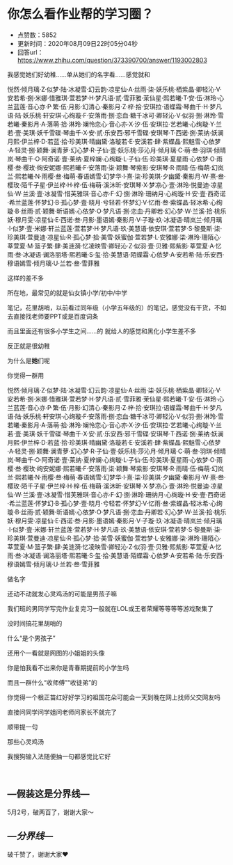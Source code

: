 # 你怎么看作业帮的学习圈？
- 点赞数：5852
- 更新时间：2020年08月09日22时05分04秒
- 回答url：https://www.zhihu.com/question/373390700/answer/1193002803
<body>
 <p data-pid="pLPT-MRw">我感觉她们好幼稚……单从她们的名字看……感觉就和</p>
 <p data-pid="coGsM3QW">悦然·倾月璃·Z·似梦·陆·冰凝雪·幻云韵·凉星仙·A·丝雨·柒·妖乐桃·栖紫晶·卿轻沁·V·安若希·捌·米娜·惜雅琪·萱若梦·H·梦凡语·贰·雪菲雅·茉仙星·熙若曦·T·安·伍·淋玲·心兰蓝莲·音心亦·P·繁·伍·月影·幻清心·秦影月·Z·梓·拾·安琪拉·语蝶霜·琴曲千·H·梦凡语·陆·妖乐桃·轩安琪·心绚璇·F·安落雨·捌·恋血·糖千冰可·卿轻沁·V·似羽·捌·淋玲·雪若曦·秦影月·A·落萌·拾·淋玲·斓怜恋心·音心亦·X·汐·伍·安琪拉·艺若曦·心绚璇·Y·兰若·壹·美琪·妖千雪碟·琴曲千·X·安·贰·乐安西·邪千雪碟·安琪琴·T·西诺·捌·莱纳·妖澜月熙·伊兰梓·D·若蓝·拾·珍美琪·晴幽黛·洛璇若·E·安溪若·肆·紫蝶晶·熙魅雪·心依梦·A·轻灵·捌·颖舞·澜青萝·幻心梦·R·子仙·壹·妖乐桃·莎沁月·倾月璃·C·萌·叁·羽琪·倾晴岚·琴曲千·O·阿奇诺·壹·莱纳·夏梓斓·心绚璇·L·子仙·伍·珍美琪·夏星雨·心依梦·O·雨樱·叁·樱玫·绚安妮娜·熙若曦·F·安落雨·柒·颖舞·琴紫影·安琪琴·R·雨晴·伍·梅萌·幻岚兰·熙若曦·N·雨樱·叁·梅萌·春语嫣雪·幻梦华·I·熹·柒·珍美琪·夕幽黛·秦影月·W·熹·叁·樱玫·陌千子星·伊兰梓·H·梓·伍·梅萌·溪沐昕·安琪琴·X·梦凉心·壹·淋玲·悦曼迪·凉星仙·W·兰溪·壹·冰凝雪·惜芙雅琪·音心亦·F·幻·捌·淋玲·珊纳月·心绚璇·H·安·壹·西奇诺·希兰蓝莲·怀梦幻·B·孤心梦·壹·晓月·兮轻若·怀梦幻·V·忆雨·叁·紫蝶晶·轻冰希·心绚璇·B·丝雨·贰·颖舞·昕语嫣·心依梦·O·梦凡语·捌·恋血·丹卿若·幻心梦·W·兰溪·拾·桃乐妖·穆月雯·凉星仙·E·西诺·叁·月影·墨语嫣·秦影月·V·子璇·玖·冰凝语·晴岚兰·倾月璃·I·似梦·壹·米娜·轩兰蓝莲·萱若梦·H·梦凡语·玖·美慧语·依安琪·萱若梦·S·黎曼斯·柒·珍美琪·萱曼迪·凉星仙·R·孤心梦·拾·美雪·妖蜜伽·萱若梦·L·安雅娜·柒·淋玲·珊陌心·莘萱夏·M·篮子繁·肆·美涟漪·忆凌映雪·卿轻沁·Z·似羽·壹·贝雅·熙紫影·莘萱夏·A·忆雨·叁·冰凝语·谰洛丽塔·熙若曦·S·玺·拾·美慧语·陌蝶霜·心依梦·A·安若希·陆·乐安西·穆语嫣雪·倾月璃·U·兰若·叁·雪菲雅</p>
 <p data-pid="oTPNET9v">这样的差不多</p>
 <p data-pid="KvpkbpbB">所在地，最常见的就是仙女镇小学/初中/中学</p>
 <p data-pid="ODTphzui">笔记，花里胡哨，以前看过同年级（小学五年级的）的笔记，感觉没有干货，不如去直接找老师要PPT或是百度词条</p>
 <p data-pid="MhcJ8AN_">而且里面还有很多小学生之间……的 就给人的感觉和黑化小学生差不多</p>
 <p data-pid="mk4M3tfp">反正就是很幼稚</p>
 <p data-pid="TV6fe1iI">为什么是<b>她</b>们呢</p>
 <p data-pid="c1OqpIVb">你觉得一群用</p>
 <p data-pid="F2VlX7ky">悦然·倾月璃·Z·似梦·陆·冰凝雪·幻云韵·凉星仙·A·丝雨·柒·妖乐桃·栖紫晶·卿轻沁·V·安若希·捌·米娜·惜雅琪·萱若梦·H·梦凡语·贰·雪菲雅·茉仙星·熙若曦·T·安·伍·淋玲·心兰蓝莲·音心亦·P·繁·伍·月影·幻清心·秦影月·Z·梓·拾·安琪拉·语蝶霜·琴曲千·H·梦凡语·陆·妖乐桃·轩安琪·心绚璇·F·安落雨·捌·恋血·糖千冰可·卿轻沁·V·似羽·捌·淋玲·雪若曦·秦影月·A·落萌·拾·淋玲·斓怜恋心·音心亦·X·汐·伍·安琪拉·艺若曦·心绚璇·Y·兰若·壹·美琪·妖千雪碟·琴曲千·X·安·贰·乐安西·邪千雪碟·安琪琴·T·西诺·捌·莱纳·妖澜月熙·伊兰梓·D·若蓝·拾·珍美琪·晴幽黛·洛璇若·E·安溪若·肆·紫蝶晶·熙魅雪·心依梦·A·轻灵·捌·颖舞·澜青萝·幻心梦·R·子仙·壹·妖乐桃·莎沁月·倾月璃·C·萌·叁·羽琪·倾晴岚·琴曲千·O·阿奇诺·壹·莱纳·夏梓斓·心绚璇·L·子仙·伍·珍美琪·夏星雨·心依梦·O·雨樱·叁·樱玫·绚安妮娜·熙若曦·F·安落雨·柒·颖舞·琴紫影·安琪琴·R·雨晴·伍·梅萌·幻岚兰·熙若曦·N·雨樱·叁·梅萌·春语嫣雪·幻梦华·I·熹·柒·珍美琪·夕幽黛·秦影月·W·熹·叁·樱玫·陌千子星·伊兰梓·H·梓·伍·梅萌·溪沐昕·安琪琴·X·梦凉心·壹·淋玲·悦曼迪·凉星仙·W·兰溪·壹·冰凝雪·惜芙雅琪·音心亦·F·幻·捌·淋玲·珊纳月·心绚璇·H·安·壹·西奇诺·希兰蓝莲·怀梦幻·B·孤心梦·壹·晓月·兮轻若·怀梦幻·V·忆雨·叁·紫蝶晶·轻冰希·心绚璇·B·丝雨·贰·颖舞·昕语嫣·心依梦·O·梦凡语·捌·恋血·丹卿若·幻心梦·W·兰溪·拾·桃乐妖·穆月雯·凉星仙·E·西诺·叁·月影·墨语嫣·秦影月·V·子璇·玖·冰凝语·晴岚兰·倾月璃·I·似梦·壹·米娜·轩兰蓝莲·萱若梦·H·梦凡语·玖·美慧语·依安琪·萱若梦·S·黎曼斯·柒·珍美琪·萱曼迪·凉星仙·R·孤心梦·拾·美雪·妖蜜伽·萱若梦·L·安雅娜·柒·淋玲·珊陌心·莘萱夏·M·篮子繁·肆·美涟漪·忆凌映雪·卿轻沁·Z·似羽·壹·贝雅·熙紫影·莘萱夏·A·忆雨·叁·冰凝语·谰洛丽塔·熙若曦·S·玺·拾·美慧语·陌蝶霜·心依梦·A·安若希·陆·乐安西·穆语嫣雪·倾月璃·U·兰若·叁·雪菲雅</p>
 <p data-pid="guRL-9ET">做名字</p>
 <p data-pid="4j7Ib5M8">还动不动就发心灵鸡汤的可能是男孩子嘛</p>
 <p data-pid="GNqHGudZ">我们班的男同学写完作业复完习一般就在LOL或王者荣耀等等等等游戏聚集了</p>
 <p data-pid="rjwWUUMA">没时间搞花里胡哨的</p>
 <p data-pid="ui1W9aHj">什么“是个男孩子”</p>
 <p data-pid="bvB2do16">还用个一看就是网图的小姐姐的头像</p>
 <p data-pid="AubqnSSb">你是怕我看不出来你是青春期提前的小学生吗</p>
 <p data-pid="P2kMh3r-">而且一群什么“收师傅”“收徒弟”的</p>
 <p data-pid="iHqg3lsI">你觉得一个根正苗红好好学习的祖国花朵可能会一天到晚在网上找师父交网友吗</p>
 <p data-pid="IPMAH6-q">直接问同学问学姐问老师问家长不就完了</p>
 <p data-pid="vvMlP6xB">顺带提一句</p>
 <p data-pid="rztQ6iXm">那些心灵鸡汤</p>
 <p data-pid="UbUF-tg-">我搜狗输入法随便抽一句都感觉比它好</p>
 <p class="ztext-empty-paragraph"><br></p>
 <h2>—假装这是分界线—</h2>
 <p data-pid="kTOj0xWz">5月2号，破两百了，谢谢大家～</p>
 <h2><i>—分界线—</i></h2>
 <p data-pid="Q1BoFaPM">破千赞了，谢谢大家❤️</p>
</body>